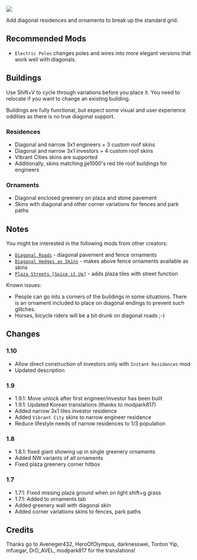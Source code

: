 ![](./banner.jpg)

Add diagonal residences and ornaments to break up the standard grid.

## Recommended Mods

- `Electric Poles` changes poles and wires into more elegant versions that work well with diagonals.

## Buildings

Use Shift+V to cycle through variations before you place it.
You need to relocate if you want to change an existing building.

Buildings are fully functional, but expect some visual and user experience oddities as there is no true diagonal support.

### Residences

- Diagonal and narrow 3x1 engineers + 3 custom roof skins
- Diagonal and narrow 3x1 investors + 4 custom roof skins
- Vibrant Cities skins are supported
- Additionally, skins matching jje1000's red tile roof buildings for engineers

### Ornaments

- Diagonal enclosed greenery on plaza and stone pavement
- Skins with diagonal and other corner variations for fences and park paths

## Notes

You might be interested in the following mods from other creators:

- [`Diagonal Roads`](https://www.nexusmods.com/anno1800/mods/164) - diagonal pavement and fence ornaments
- [`Diagonal Hedges as Skins`](https://www.nexusmods.com/anno1800/mods/589) - makes above fence ornaments available as skins
- [`Plaza Streets [Spice it Up]`](https://mod.io/g/anno-1800/m/plaza-streets) - adds plaza tiles with street function

Known issues:

- People can go into a corners of the buildings in some situations.
  There is an ornament included to place on diagonal endings to prevent such glitches.
- Horses, bicycle riders will be a bit drunk on diagonal roads ;-)

## Changes

### 1.10

- Allow direct construction of investors only with `Instant Residences` mod
- Updated description

### 1.9

- 1.9.1: Move unlock after first engineer/investor has been built
- 1.9.1: Updated Korean translations (thanks to modpark817)
- Added narrow 3x1 tiles investor residence
- Added `Vibrant City` skins to narrow engineer residence
- Reduce lifestyle needs of narrow residences to 1/3 population

### 1.8

- 1.8.1: fixed giant showing up in single greenery ornaments
- Added NW variants of all ornaments
- Fixed plaza greenery corner hitbox

### 1.7

- 1.7.1: Fixed missing plaza ground when on light shift+g grass
- 1.7.1: Added to ornaments tab
- Added greenery wall with diagonal skin
- Added corner variations skins to fences, park paths

## Credits

Thanks go to Aveneger432, HeroOfOlympus, darknesswei, Tonton Yip, mfuegar, DrD_AVEL, modpark817 for the translations!
